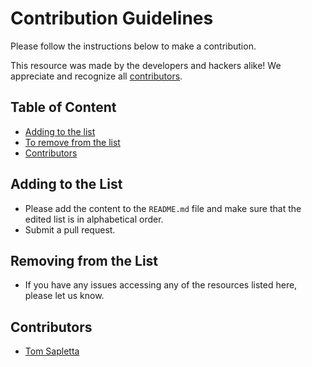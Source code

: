 # Contribution Guidelines

Please follow the instructions below to make a contribution.

This resource was made by the developers and hackers alike! We appreciate and recognize all [contributors](#contributors).


## Table of Content

- [Adding to the list](#adding-to-the-list)
- [To remove from the list](#to-remove-from-the-list)
- [Contributors](#contributors)


## Adding to the List

- Please add the content to the `README.md` file and make sure that the edited list is in alphabetical order.
- Submit a pull request.


## Removing from the List

- If you have any issues accessing any of the resources listed here, please let us know.

## Contributors

+ [Tom Sapletta](https://github.com/tom-sapletta-com)
